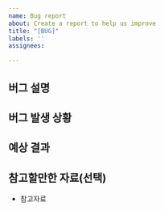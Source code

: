 ```yaml
---
name: Bug report
about: Create a report to help us improve
title: "[BUG]"
labels: ''
assignees: 

---
```


## 버그 설명

<!-- 버그에 대해 간단히 설명해주세요 -->

## 버그 발생 상황

<!-- 버그가 발생하게 된 과정을 순차적으로 묘사해주세요
에러가 발생했다면 에러 메시지를 첨부해주세요 -->

## 예상 결과

<!-- 예상했던 정상적인 결과가 어떤 것이었는지 설명해주세요 -->

## 참고할만한 자료(선택)

<!-- 해당 내용이 없으면 삭제해주세요 -->

- 참고자료
